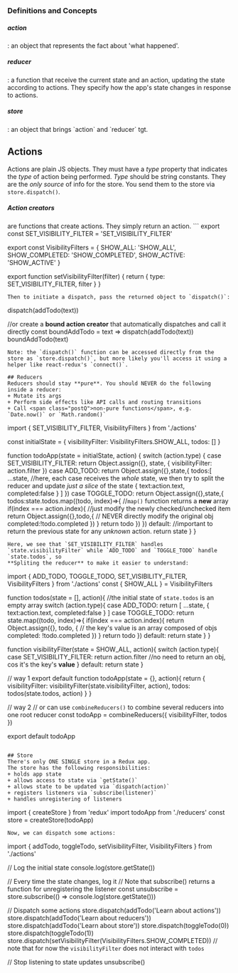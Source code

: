 ### Definitions and Concepts
<h5 class="postDefine">action</h5>: an object that represents the fact about 'what happened'.
<h5 class="postDefine">reducer</h5>: a function that receive the current state and an action, updating the state according to actions. They specify how the app's state changes in response to actions.
<h5 class="postDefine">store</h5>: an object that brings `action` and `reducer` tgt. 

## Actions
Actions are plain JS objects. They must have a *type* property that indicates the *type* of action being performed. *Type* should be string constants.
They are the *only source* of info for the store. You send them to the store via `store.dispatch()`.
<h5 class="postDefine">Action creators</h5> are functions that create actions. They simply return an action.
```
export const SET_VISIBILITY_FILTER = 'SET_VISIBILITY_FILTER'

export const VisibilityFilters = {
  SHOW_ALL: 'SHOW_ALL',
  SHOW_COMPLETED: 'SHOW_COMPLETED',
  SHOW_ACTIVE: 'SHOW_ACTIVE'
}

export function setVisibilityFilter(filter) {
  return { type: SET_VISIBILITY_FILTER, filter }
}
```
Then to initiate a dispatch, pass the returned object to `dispatch()`:
```
dispatch(addTodo(text))

//or create a **bound action creator** that automatically dispatches and call it directly
const boundAddTodo = text => dispatch(addTodo(text))
boundAddTodo(text)
```
Note: the `dispatch()` function can be accessed directly from the store as `store.dispatch()`, but more likely you'll access it using a helper like react-redux's `connect()`. 

## Reducers
Reducers should stay **pure**. You should NEVER do the following inside a reducer:
+ Mutate its args
+ Perform side effects like API calls and routing transitions
+ Call <span class="postQ">non-pure functions</span>, e.g. `Date.now()` or `Math.random()`

```
import { SET_VISIBILITY_FILTER, VisibilityFilters } from './actions'

const initialState = {
  visibilityFilter: VisibilityFilters.SHOW_ALL,
  todos: []
}

function todoApp(state = initialState, action) {
  switch (action.type) {
    case SET_VISIBILITY_FILTER:
      return Object.assign({}, state, { 
        visibilityFilter: action.filter
      })
    case ADD_TODO:
      return Object.assign({},state,{
        todos:[
          ...state, //here, each case receives the *whole* state, we then try to split the reducer and update *just a slice* of the state
          {
            text:action.text,
            completed:false
          }
        ]
      })
    case TOGGLE_TODO:
      return Object.assign({},state,{
        todos:state.todos.map((todo, index)=>{ //`map()` function returns a **new** array
          if(index === action.index){ //just modify the newly checked/unchecked item
            return Object.assign({},todo,{ // NEVER directly modify the original obj
              completed:!todo.completed
            })
          }
          return todo
        })
      })
    default: //important to return the previous state for any *unknown* action.
      return state
  }
}
```
Here, we see that `SET_VISIBILITY_FILTER` handles `state.visibilityFilter` while `ADD_TODO` and `TOGGLE_TODO` handle `state.todos`, so
**Spliting the reducer** to make it easier to understand:
```
import {
  ADD_TODO,
  TOGGLE_TODO,
  SET_VISIBILITY_FILTER,
  VisibilityFilters
} from './actions'
const { SHOW_ALL } = VisibilityFilters

function todos(state = [], action){ //the initial state of `state.todos` is an empty array
  switch (action.type){
    case ADD_TODO:
      return [
        ...state,
        {
          text:action.text,
          completed:false
        }
      ]
    case TOGGLE_TODO:
      return state.map((todo, index)=>{
        if(index === action.index){
          return Object.assign({}, todo, { // the key's value is an array composed of objs
            completed: !todo.completed
          })
        }
        return todo
      })
    default:
      return state
  }
}

function visibilityFilter(state = SHOW_ALL, action){
  switch (action.type){
    case SET_VISIBILITY_FILTER:
      return action.filter //no need to return an obj, cos it's the key's **value**
  }
    default:
      return state
}

// way 1
export default function todoApp(state = {}, action){
  return {
    visibilityFilter: visibilityFilter(state.visibilityFilter, action),
    todos: todos(state.todos, action)
  }
}

// way 2
// or can use `combineReducers()` to combine several reducers into one root reducer
const todoApp = combineReducers({
  visibilityFilter,
  todos
})

export default todoApp
```

## Store
There's only ONE SINGLE store in a Redux app.
The store has the following responsibilities:
+ holds app state
+ allows access to state via `getState()`
+ allows state to be updated via `dispatch(action)`
+ registers listeners via `subscribe(listener)`
+ handles unregistering of listeners

```
import { createStore } from 'redux'
import todoApp from './reducers'
const store = createStore(todoApp)
```
Now, we can dispatch some actions:
```
import {
  addTodo,
  toggleTodo,
  setVisibilityFilter,
  VisibilityFilters
} from './actions'

// Log the initial state
console.log(store.getState())

// Every time the state changes, log it
// Note that subscribe() returns a function for unregistering the listener
const unsubscribe = store.subscribe(() => console.log(store.getState()))

// Dispatch some actions
store.dispatch(addTodo('Learn about actions'))
store.dispatch(addTodo('Learn about reducers'))
store.dispatch(addTodo('Learn about store'))
store.dispatch(toggleTodo(0))
store.dispatch(toggleTodo(1))
store.dispatch(setVisibilityFilter(VisibilityFilters.SHOW_COMPLETED)) // note that for now the `visibilityFilter` does not interact with `todos`

// Stop listening to state updates
unsubscribe()
```